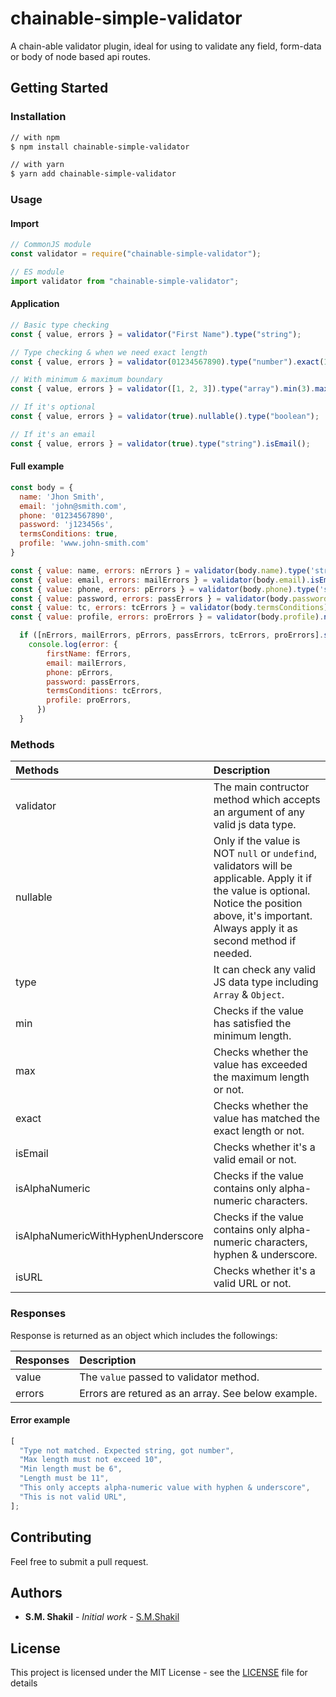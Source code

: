 # chainable-simple-validator

A chain-able validator plugin, ideal for using to validate any field, form-data or body of node based api routes.

## Getting Started

### Installation

```bash
// with npm
$ npm install chainable-simple-validator

// with yarn
$ yarn add chainable-simple-validator
```

### Usage

#### Import

```js
// CommonJS module
const validator = require("chainable-simple-validator");

// ES module
import validator from "chainable-simple-validator";
```

#### Application

```js
// Basic type checking
const { value, errors } = validator("First Name").type("string");

// Type checking & when we need exact length
const { value, errors } = validator(01234567890).type("number").exact(11);

// With minimum & maximum boundary
const { value, errors } = validator([1, 2, 3]).type("array").min(3).max(6);

// If it's optional
const { value, errors } = validator(true).nullable().type("boolean");

// If it's an email
const { value, errors } = validator(true).type("string").isEmail();
```

#### Full example

```js
const body = {
  name: 'Jhon Smith',
  email: 'john@smith.com',
  phone: '01234567890',
  password: 'j123456s',
  termsConditions: true,
  profile: 'www.john-smith.com'
}

const { value: name, errors: nErrors } = validator(body.name).type('string')
const { value: email, errors: mailErrors } = validator(body.email).isEmail()
const { value: phone, errors: pErrors } = validator(body.phone).type('string').exact(11)
const { value: password, errors: passErrors } = validator(body.password).type('string').min(6).max(10).isAlphaNumeric()
const { value: tc, errors: tcErrors } = validator(body.termsConditions).nullable().type('boolean')
const { value: profile, errors: proErrors } = validator(body.profile).nullable().isURL()

  if ([nErrors, mailErrors, pErrors, passErrors, tcErrors, proErrors].some((err) => err.length)) {
    console.log(error: {
        firstName: fErrors,
        email: mailErrors,
        phone: pErrors,
        password: passErrors,
        termsConditions: tcErrors,
        profile: proErrors,
      })
  }
```

### Methods

| Methods                            | Description                                                                                                                                                                                             |
| :--------------------------------- | :------------------------------------------------------------------------------------------------------------------------------------------------------------------------------------------------------ |
| validator                          | The main contructor method which accepts an argument of any valid js data type.                                                                                                                         |
| nullable                           | Only if the value is NOT `null` or `undefind`, validators will be applicable. Apply it if the value is optional. Notice the position above, it's important. Always apply it as second method if needed. |
| type                               | It can check any valid JS data type including `Array` & `Object`.                                                                                                                                       |
| min                                | Checks if the value has satisfied the minimum length.                                                                                                                                                   |
| max                                | Checks whether the value has exceeded the maximum length or not.                                                                                                                                        |
| exact                              | Checks whether the value has matched the exact length or not.                                                                                                                                           |
| isEmail                            | Checks whether it's a valid email or not.                                                                                                                                                               |
| isAlphaNumeric                     | Checks if the value contains only alpha-numeric characters.                                                                                                                                             |
| isAlphaNumericWithHyphenUnderscore | Checks if the value contains only alpha-numeric characters, hyphen & underscore.                                                                                                                        |
| isURL                              | Checks whether it's a valid URL or not.                                                                                                                                                                 |

### Responses

Response is returned as an object which includes the followings:

| Responses | Description                                        |
| :-------- | :------------------------------------------------- |
| value     | The `value` passed to validator method.            |
| errors    | Errors are retured as an array. See below example. |

#### Error example

```js
[
  "Type not matched. Expected string, got number",
  "Max length must not exceed 10",
  "Min length must be 6",
  "Length must be 11",
  "This only accepts alpha-numeric value with hyphen & underscore",
  "This is not valid URL",
];
```

## Contributing

Feel free to submit a pull request.

## Authors

- **S.M. Shakil** - _Initial work_ - [S.M.Shakil](https://github.com/smShakil)

## License

This project is licensed under the MIT License - see the [LICENSE](LICENSE) file for details
